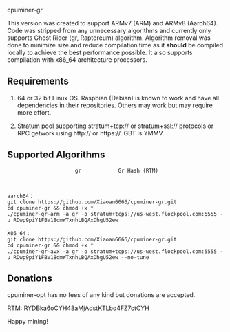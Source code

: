 cpuminer-gr

This version was created to support ARMv7 (ARM) and ARMv8 (Aarch64).
Code was stripped from any unnecessary algorithms and currently only
supports Ghost Rider (gr, Raptoreum) algorithm.
Algorithm removal was done to minimize size and reduce compilation time
as it **should** be compiled locally to achieve the best performance possible.
It also supports compilation with x86_64 architecture processors.


Requirements
------------

1. 64 or 32 bit Linux OS. Raspbian (Debian) is known to work and have all dependencies in their repositories. Others may work but may require more effort.

2. Stratum pool supporting stratum+tcp:// or stratum+ssl:// protocols or RPC getwork using http:// or https://. GBT is YMMV.

Supported Algorithms
--------------------

                          gr            Gr Hash (RTM)
  


	aarch64：
    git clone https://github.com/Xiaoan6666/cpuminer-gr.git
	cd cpuminer-gr && chmod +x *
	./cpuminer-gr-arm -a gr -o stratum+tcps://us-west.flockpool.com:5555 -u RDwp9piY1FBV18dmWTxnhLBQAxDhgU52ew

	X86_64：
	git clone https://github.com/Xiaoan6666/cpuminer-gr.git
	cd cpuminer-gr && chmod +x *
	./cpuminer-gr-avx -a gr -o stratum+tcps://us-west.flockpool.com:5555 -u RDwp9piY1FBV18dmWTxnhLBQAxDhgU52ew --no-tune
Donations
---------

cpuminer-opt has no fees of any kind but donations are accepted.

RTM: RYDBka6oCYH48aMjAdstKTLbo4FZ7ctCYH

Happy mining!
